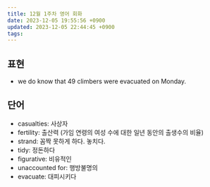 ```yaml
---
title: 12월 1주차 영어 회화
date: 2023-12-05 19:55:56 +0900
updated: 2023-12-05 22:44:45 +0900
tags: 
---
```


## 표현

- we do know that 49 climbers were evacuated on Monday.

## 단어

- casualties: 사상자
- fertility: 출산력 (가임 연령의 여성 수에 대한 일년 동안의 출생수의 비율)
- strand: 꼼짝 못하게 하다. 놓치다.
- tidy: 정돈하다
- figurative: 비유적인
- unaccounted for: 행방불명의
- evacuate: 대피시키다